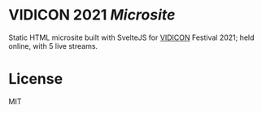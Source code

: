 # VIDICON 2021 _Microsite_

Static HTML microsite built with SvelteJS for [VIDICON](https://vidicon.org) Festival 2021; held online, with 5 live streams.

# License

MIT